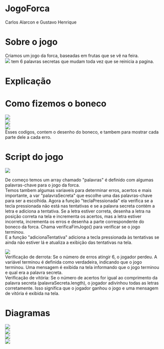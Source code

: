 # JogoForca
Carlos Alarcon e Gustavo Henrique

# Sobre o jogo
Criamos um jogo da forca, baseadas em frutas que se vê na feira. <br>
<img src="img/forca.png">
tem 6 palavras secretas que mudam toda vez que se reinicia a pagina.<br>

# Explicação
<h1>Como fizemos o boneco</h1>
<img src="img/boneco.png"><br>
<img src="img/erro.png"><br>
<img src="img/dsnbnc.png"><br>
Esses codigos, contem o desenho do boneco, e tambem para mostrar cada parte dele a cada erro.

<h1>Script do jogo</h1>

<img src="img/jogo1.png"><br>

De começo temos um array chamado "palavras" é definido com algumas palavras-chave para o jogo da forca.<br>
Temos tambem algumas variaveis para determinar erros, acertos e mais importante, a var "palavraSecreta" que escolhe uma das palavras-chave para ser a escolhida.
Agora a função "teclaPressionada" ela verifica se a tecla pressionada não está nas tentativas e se a palavra secreta contém a letra e adiciona a tentativa.
Se a letra estiver correta, desenha a letra na posição correta na tela e incrementa os acertos, mas a letra estiver incorreta, incrementa os erros e desenha a parte correspondente do boneco da forca.
Chama verificaFimJogo() para verificar se o jogo terminou.<br>
E a função "adicionaTentativa" adiciona a tecla pressionada às tentativas se ainda não estiver lá e atualiza a exibição das tentativas na tela.

<img src="img/jogo2.png"><br>
Verificação de derrota:
Se o número de erros atingir 6, o jogador perdeu. A variável terminou é definida como verdadeira, indicando que o jogo terminou.
Uma mensagem é exibida na tela informando que o jogo terminou e qual era a palavra secreta.
<br>
Verificação de vitória:
Se o número de acertos for igual ao comprimento da palavra secreta (palavraSecreta.length), o jogador adivinhou todas as letras corretamente. Isso significa que o jogador ganhou o jogo e uma mensagem de vitória é exibida na tela.

# Diagramas
<img src="img/Documentação.png"><br>
<img src="img/Casos de uso.png"><br>
<img src="img/classe.png"><br>
<img src="img/atividade.png"><br>